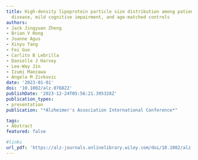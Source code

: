 ```yaml
---
title: High-density lipoprotein particle size distribution among patients with Alzheimer’s
  disease, mild cognitive impairment, and age-matched controls
authors:
- Jack Jingyuan Zheng
- Brian V Hong
- Joanne Agus
- Xinyu Tang
- Fei Guo
- Carlito B Lebrilla
- Danielle J Harvey
- Lee-Way Jin
- Izumi Maezawa
- Angela M Zivkovic
date: '2023-01-01'
doi: '10.1002/alz.076822'
publishDate: '2023-12-24T05:56:21.395328Z'
publication_types:
- presentation
publication: "*Alzheimer's Association International Conference*"

tags:
- Abstract
featured: false

#links
url_pdf: 'https://alz-journals.onlinelibrary.wiley.com/doi/10.1002/alz.076822'
---
```

